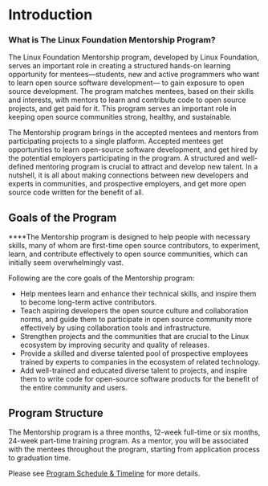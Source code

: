 # Introduction

### **What is The Linux Foundation Mentorship Program?**

The Linux Foundation Mentorship program, developed by Linux Foundation, serves an important role in creating a structured hands-on learning opportunity for mentees—students, new and active programmers who want to learn open source software development— to gain exposure to open source development. The program matches mentees, based on their skills and interests, with mentors to learn and contribute code to open source projects, and get paid for it. This program serves an important role in keeping open source communities strong, healthy, and sustainable. 

The Mentorship program brings in the accepted mentees and mentors from participating projects to a single platform. Accepted mentees get opportunities to learn open-source software development, and get hired by the potential employers participating in the program. A structured and well-defined mentoring program is crucial to attract and develop new talent. In a nutshell, it is all about making connections between new developers and experts in communities, and prospective employers, and get more open source code written for the benefit of all.

## **‌Goals of the Program**

**‌**The Mentorship program is designed to help people with necessary skills, many of whom are first-time open source contributors, to experiment, learn, and contribute effectively to open source communities, which can initially seem overwhelmingly vast.

Following are the core goals of the Mentorship program:

* Help mentees learn and enhance their technical skills, and inspire them to become long-term active contributors.
* Teach aspiring developers the open source culture and collaboration norms, and guide them to participate in open source community more effectively by using collaboration tools and infrastructure.
* Strengthen projects and the communities that are crucial to the Linux ecosystem by improving security and quality of releases.
* Provide a skilled and diverse talented pool of prospective employees trained by experts to companies in the ecosystem of related technology.
* Add well-trained and educated diverse talent to projects, and inspire them to write code for open-source software products for the benefit of the entire community and users.

## **Program Structure**

The Mentorship program is a three months, 12-week full-time or six months, 24-week part-time training program.  As a mentor, you will be associated with the mentees throughout the program, starting from application process to graduation time.

Please see [Program Schedule & Timeline](../sample-mentorship-program-timelines.md) for more details. 

